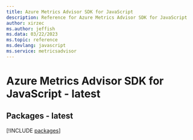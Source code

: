 ```yaml
---
title: Azure Metrics Advisor SDK for JavaScript
description: Reference for Azure Metrics Advisor SDK for JavaScript
author: xirzec
ms.author: jeffish
ms.data: 03/22/2023
ms.topic: reference
ms.devlang: javascript
ms.service: metricsadvisor
---
```

# Azure Metrics Advisor SDK for JavaScript - latest
## Packages - latest
[!INCLUDE [packages](metrics-advisor-index.md)]